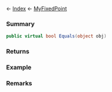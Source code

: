 ← [Index](Api-Index) ← [MyFixedPoint](VRage.MyFixedPoint)

### Summary

```csharp
public virtual bool Equals(object obj)
```

### Returns

### Example

### Remarks


